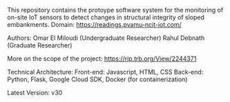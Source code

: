 This repository contains the protoype software system for the monitoring of on-site IoT sensors to detect changes in structural integrity of sloped embankments.
Domain: https://readings.pvamu-ncit-iot.com/

Authors:
Omar El Miloudi (Undergraduate Researcher)
Rahul Debnath (Graduate Researcher)

More on the scope of the project:
https://rip.trb.org/View/2244371

Technical Architecture:
Front-end: Javascript, HTML, CSS
Back-end: Python, Flask, Google Cloud SDK, Docker (for containerization)

Latest Version: v30
